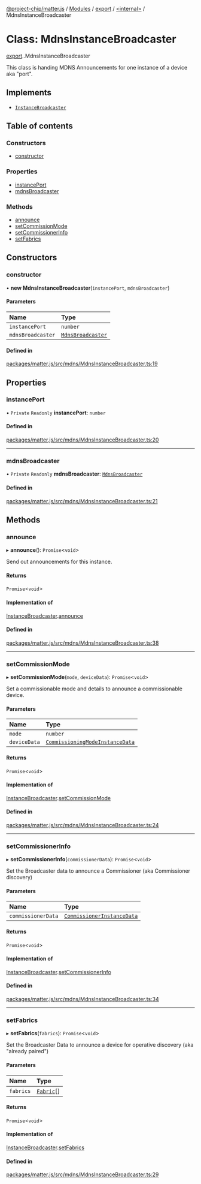 [@project-chip/matter.js](../README.md) / [Modules](../modules.md) / [export](../modules/export.md) / [<internal\>](../modules/export._internal_.md) / MdnsInstanceBroadcaster

# Class: MdnsInstanceBroadcaster

[export](../modules/export.md).[<internal>](../modules/export._internal_.md).MdnsInstanceBroadcaster

This class is handing MDNS Announcements for one instance of a device aka "port".

## Implements

- [`InstanceBroadcaster`](../interfaces/common_export.InstanceBroadcaster.md)

## Table of contents

### Constructors

- [constructor](export._internal_.MdnsInstanceBroadcaster.md#constructor)

### Properties

- [instancePort](export._internal_.MdnsInstanceBroadcaster.md#instanceport)
- [mdnsBroadcaster](export._internal_.MdnsInstanceBroadcaster.md#mdnsbroadcaster)

### Methods

- [announce](export._internal_.MdnsInstanceBroadcaster.md#announce)
- [setCommissionMode](export._internal_.MdnsInstanceBroadcaster.md#setcommissionmode)
- [setCommissionerInfo](export._internal_.MdnsInstanceBroadcaster.md#setcommissionerinfo)
- [setFabrics](export._internal_.MdnsInstanceBroadcaster.md#setfabrics)

## Constructors

### constructor

• **new MdnsInstanceBroadcaster**(`instancePort`, `mdnsBroadcaster`)

#### Parameters

| Name | Type |
| :------ | :------ |
| `instancePort` | `number` |
| `mdnsBroadcaster` | [`MdnsBroadcaster`](mdns_export.MdnsBroadcaster.md) |

#### Defined in

[packages/matter.js/src/mdns/MdnsInstanceBroadcaster.ts:19](https://github.com/project-chip/matter.js/blob/16d5b0d/packages/matter.js/src/mdns/MdnsInstanceBroadcaster.ts#L19)

## Properties

### instancePort

• `Private` `Readonly` **instancePort**: `number`

#### Defined in

[packages/matter.js/src/mdns/MdnsInstanceBroadcaster.ts:20](https://github.com/project-chip/matter.js/blob/16d5b0d/packages/matter.js/src/mdns/MdnsInstanceBroadcaster.ts#L20)

___

### mdnsBroadcaster

• `Private` `Readonly` **mdnsBroadcaster**: [`MdnsBroadcaster`](mdns_export.MdnsBroadcaster.md)

#### Defined in

[packages/matter.js/src/mdns/MdnsInstanceBroadcaster.ts:21](https://github.com/project-chip/matter.js/blob/16d5b0d/packages/matter.js/src/mdns/MdnsInstanceBroadcaster.ts#L21)

## Methods

### announce

▸ **announce**(): `Promise`<`void`\>

Send out announcements for this instance.

#### Returns

`Promise`<`void`\>

#### Implementation of

[InstanceBroadcaster](../interfaces/common_export.InstanceBroadcaster.md).[announce](../interfaces/common_export.InstanceBroadcaster.md#announce)

#### Defined in

[packages/matter.js/src/mdns/MdnsInstanceBroadcaster.ts:38](https://github.com/project-chip/matter.js/blob/16d5b0d/packages/matter.js/src/mdns/MdnsInstanceBroadcaster.ts#L38)

___

### setCommissionMode

▸ **setCommissionMode**(`mode`, `deviceData`): `Promise`<`void`\>

Set a commissionable mode and details to announce a commissionable device.

#### Parameters

| Name | Type |
| :------ | :------ |
| `mode` | `number` |
| `deviceData` | [`CommissioningModeInstanceData`](../modules/common_export.md#commissioningmodeinstancedata) |

#### Returns

`Promise`<`void`\>

#### Implementation of

[InstanceBroadcaster](../interfaces/common_export.InstanceBroadcaster.md).[setCommissionMode](../interfaces/common_export.InstanceBroadcaster.md#setcommissionmode)

#### Defined in

[packages/matter.js/src/mdns/MdnsInstanceBroadcaster.ts:24](https://github.com/project-chip/matter.js/blob/16d5b0d/packages/matter.js/src/mdns/MdnsInstanceBroadcaster.ts#L24)

___

### setCommissionerInfo

▸ **setCommissionerInfo**(`commissionerData`): `Promise`<`void`\>

Set the Broadcaster data to announce a Commissioner (aka Commissioner discovery)

#### Parameters

| Name | Type |
| :------ | :------ |
| `commissionerData` | [`CommissionerInstanceData`](../modules/common_export.md#commissionerinstancedata) |

#### Returns

`Promise`<`void`\>

#### Implementation of

[InstanceBroadcaster](../interfaces/common_export.InstanceBroadcaster.md).[setCommissionerInfo](../interfaces/common_export.InstanceBroadcaster.md#setcommissionerinfo)

#### Defined in

[packages/matter.js/src/mdns/MdnsInstanceBroadcaster.ts:34](https://github.com/project-chip/matter.js/blob/16d5b0d/packages/matter.js/src/mdns/MdnsInstanceBroadcaster.ts#L34)

___

### setFabrics

▸ **setFabrics**(`fabrics`): `Promise`<`void`\>

Set the Broadcaster Data to announce a device for operative discovery (aka "already paired")

#### Parameters

| Name | Type |
| :------ | :------ |
| `fabrics` | [`Fabric`](fabric_export.Fabric.md)[] |

#### Returns

`Promise`<`void`\>

#### Implementation of

[InstanceBroadcaster](../interfaces/common_export.InstanceBroadcaster.md).[setFabrics](../interfaces/common_export.InstanceBroadcaster.md#setfabrics)

#### Defined in

[packages/matter.js/src/mdns/MdnsInstanceBroadcaster.ts:29](https://github.com/project-chip/matter.js/blob/16d5b0d/packages/matter.js/src/mdns/MdnsInstanceBroadcaster.ts#L29)
